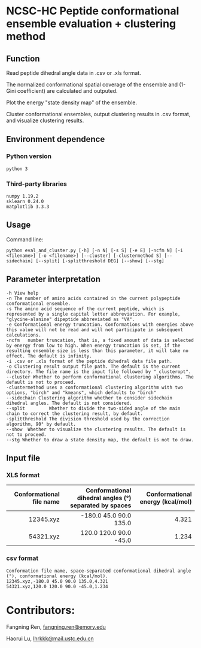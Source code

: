 # NCSC-HC Peptide conformational ensemble evaluation + clustering method

## Function
Read peptide dihedral angle data in .csv or .xls format.

The normalized conformational spatial coverage of the ensemble and (1-Gini coefficient) are calculated and outputed.

Plot the energy "state density map" of the ensemble.

Cluster conformational ensembles, output clustering results in .csv format, and visualize clustering results.

## Environment dependence

### Python version
    python 3

### Third-party libraries
    numpy 1.19.2
    sklearn 0.24.0
    matplotlib 3.3.3

## Usage
Command line:

```
python eval_and_cluster.py [-h] [-n N] [-s S] [-e E] [-ncfm N] [-i <filename>] [-o <filename>] [--cluster] [-clustermethod S] [--sidechain] [--split] [-splitthreshold DEG] [--show] [--stg]
```

## Parameter interpretation

    -h View help
    -n The number of amino acids contained in the current polypeptide conformational ensemble.
    -s The amino acid sequence of the current peptide, which is represented by a single capital letter abbreviation. For example, "glycine-alanine" dipeptide abbreviated as "VA".
    -e Conformational energy truncation. Conformations with energies above this value will not be read and will not participate in subsequent calculations.
    -ncfm   number truncation, that is, a fixed amount of data is selected by energy from low to high. When energy truncation is set, if the resulting ensemble size is less than this parameter, it will take no effect. The default is infinity.
    -i .csv or .xls format of the peptide dihedral data file path.
    -o Clustering result output file path. The default is the current directory. The file name is the input file followed by "_clusteropt".
    --cluster Whether to perform conformational clustering algorithms. The default is not to proceed.
    -clustermethod uses a conformational clustering algorithm with two options, "birch" and "kmeans", which defaults to "birch"
    --sidechain Clustering algorithm whether to consider sidechain dihedral angles. The default is not considered.
    --split         Whether to divide the two-sided angle of the main chain to correct the clustering result, by default.
    -splitthreshold The division threshold used by the correction algorithm, 90° by default.
    --show  Whether to visualize the clustering results. The default is not to proceed.
    --stg Whether to draw a state density map, the default is not to draw.



## Input file

### XLS format

| Conformational file name | Conformational dihedral angles (°) separated by spaces | Conformational energy (kcal/mol) |
|----------:|------------------------:|-----------------:|
|  12345.xyz|   -180.0 45.0 90.0 135.0|             4.321|
|  54321.xyz|   120.0 120.0 90.0 -45.0|             1.234|

### csv format
    Conformation file name, space-separated conformational dihedral angle (°), conformational energy (kcal/mol).
    12345.xyz,-180.0 45.0 90.0 135.0,4.321
    54321.xyz,120.0 120.0 90.0 -45.0,1.234

# Contributors:
Fangning Ren, fangning.ren@emory.edu

Haorui Lu, lhrkkk@mail.ustc.edu.cn

